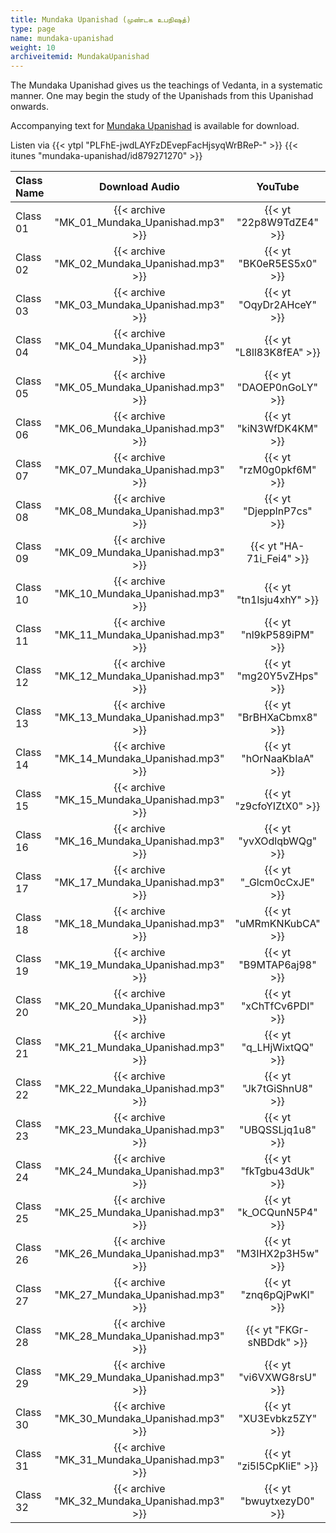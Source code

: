 ```yaml
---
title: Mundaka Upanishad (முண்டக உபநிஷத்)
type: page
name: mundaka-upanishad
weight: 10
archiveitemid: MundakaUpanishad
---
```


The Mundaka Upanishad gives us the teachings of Vedanta, in a systematic manner. One may begin the study of the Upanishads from this Upanishad onwards.

Accompanying text for [Mundaka Upanishad](https://archive.org/download/UpanishadsTamil/02_Mundaka_Upanishad.pdf) is available for download.

Listen via {{< ytpl "PLFhE-jwdLAYFzDEvepFacHjsyqWrBReP-" >}} {{< itunes "mundaka-upanishad/id879271270" >}}

Class Name | Download Audio | YouTube
:---|:---:|:---:
Class 01 | {{< archive "MK_01_Mundaka_Upanishad.mp3" >}} | {{< yt "22p8W9TdZE4" >}}
Class 02 | {{< archive "MK_02_Mundaka_Upanishad.mp3" >}} | {{< yt "BK0eR5ES5x0" >}}
Class 03 | {{< archive "MK_03_Mundaka_Upanishad.mp3" >}} | {{< yt "OqyDr2AHceY" >}}
Class 04 | {{< archive "MK_04_Mundaka_Upanishad.mp3" >}} | {{< yt "L8ll83K8fEA" >}}
Class 05 | {{< archive "MK_05_Mundaka_Upanishad.mp3" >}} | {{< yt "DAOEP0nGoLY" >}}
Class 06 | {{< archive "MK_06_Mundaka_Upanishad.mp3" >}} | {{< yt "kiN3WfDK4KM" >}}
Class 07 | {{< archive "MK_07_Mundaka_Upanishad.mp3" >}} | {{< yt "rzM0g0pkf6M" >}}
Class 08 | {{< archive "MK_08_Mundaka_Upanishad.mp3" >}} | {{< yt "DjepplnP7cs" >}}
Class 09 | {{< archive "MK_09_Mundaka_Upanishad.mp3" >}} | {{< yt "HA-71i_Fei4" >}}
Class 10 | {{< archive "MK_10_Mundaka_Upanishad.mp3" >}} | {{< yt "tn1lsju4xhY" >}}
Class 11 | {{< archive "MK_11_Mundaka_Upanishad.mp3" >}} | {{< yt "nl9kP589iPM" >}}
Class 12 | {{< archive "MK_12_Mundaka_Upanishad.mp3" >}} | {{< yt "mg20Y5vZHps" >}}
Class 13 | {{< archive "MK_13_Mundaka_Upanishad.mp3" >}} | {{< yt "BrBHXaCbmx8" >}}
Class 14 | {{< archive "MK_14_Mundaka_Upanishad.mp3" >}} | {{< yt "hOrNaaKbIaA" >}}
Class 15 | {{< archive "MK_15_Mundaka_Upanishad.mp3" >}} | {{< yt "z9cfoYIZtX0" >}}
Class 16 | {{< archive "MK_16_Mundaka_Upanishad.mp3" >}} | {{< yt "yvXOdlqbWQg" >}}
Class 17 | {{< archive "MK_17_Mundaka_Upanishad.mp3" >}} | {{< yt "_Glcm0cCxJE" >}}
Class 18 | {{< archive "MK_18_Mundaka_Upanishad.mp3" >}} | {{< yt "uMRmKNKubCA" >}}
Class 19 | {{< archive "MK_19_Mundaka_Upanishad.mp3" >}} | {{< yt "B9MTAP6aj98" >}}
Class 20 | {{< archive "MK_20_Mundaka_Upanishad.mp3" >}} | {{< yt "xChTfCv6PDI" >}}
Class 21 | {{< archive "MK_21_Mundaka_Upanishad.mp3" >}} | {{< yt "q_LHjWixtQQ" >}}
Class 22 | {{< archive "MK_22_Mundaka_Upanishad.mp3" >}} | {{< yt "Jk7tGiShnU8" >}}
Class 23 | {{< archive "MK_23_Mundaka_Upanishad.mp3" >}} | {{< yt "UBQSSLjq1u8" >}}
Class 24 | {{< archive "MK_24_Mundaka_Upanishad.mp3" >}} | {{< yt "fkTgbu43dUk" >}}
Class 25 | {{< archive "MK_25_Mundaka_Upanishad.mp3" >}} | {{< yt "k_OCQunN5P4" >}}
Class 26 | {{< archive "MK_26_Mundaka_Upanishad.mp3" >}} | {{< yt "M3IHX2p3H5w" >}}
Class 27 | {{< archive "MK_27_Mundaka_Upanishad.mp3" >}} | {{< yt "znq6pQjPwKI" >}}
Class 28 | {{< archive "MK_28_Mundaka_Upanishad.mp3" >}} | {{< yt "FKGr-sNBDdk" >}}
Class 29 | {{< archive "MK_29_Mundaka_Upanishad.mp3" >}} | {{< yt "vi6VXWG8rsU" >}}
Class 30 | {{< archive "MK_30_Mundaka_Upanishad.mp3" >}} | {{< yt "XU3Evbkz5ZY" >}}
Class 31 | {{< archive "MK_31_Mundaka_Upanishad.mp3" >}} | {{< yt "zi5l5CpKIiE" >}}
Class 32 | {{< archive "MK_32_Mundaka_Upanishad.mp3" >}} | {{< yt "bwuytxezyD0" >}}